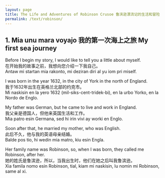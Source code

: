 ```yaml
---
layout: page
title: The Life and Adventures of Robinson Crusoe 鲁滨逊漂流记的生活和冒险 La Vivo ay Adventuros de Robinson Krusoe
permalink: /text/robinson/
---
```


## 1. Mia unu mara voyajo 我的第一次海上之旅 My first sea journey

Before I begin my story, I would like to tell you a little about myself.\
在开始我的故事之前，我想向您介绍一下我自己。\
Antaw mi startan mia rakonto, mi deziran diri al yu iom pri miself.

I was born in the year 1632, in the city of York in the north of England.\
我于1632年出生在英格兰北部的约克市。\
Mi naskisin en la yero 1632 (mil-siks-cent-tridek-bi), en la urbo Yorko, en la Nordo de Englo.

My father was German, but he came to live and work in England.\
我父亲是德国人，但他来英国生活和工作。\
Mia patro esin Germana, sed hi irin vivi ay worki en Englo.

Soon after that, he married my mother, who was English.\
此后不久，他与我的英语母亲结婚。\
Balde pos tio, hi wedin mia matro, kiu esin Engla.

Her family name was Robinson, so, when I was born, they called me Robinson, after her.\
她的姓氏是鲁滨逊，所以，当我出生时，他们在她之后叫我鲁滨逊。\
Xia famila nomo esin Robinson, tial, kiam mi naskisin, lu nomin mi Robinson, same al xi.


